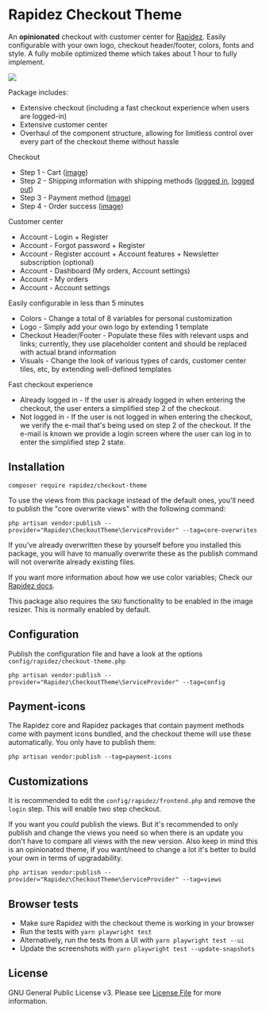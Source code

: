 # Rapidez Checkout Theme

An **opinionated** checkout with customer center for [Rapidez](https://github.com/rapidez/rapidez). Easily configurable with your own logo, checkout header/footer, colors, fonts and style. A fully mobile optimized theme which takes about 1 hour to fully implement.

![](images/checkout-theme.gif)

Package includes:
- Extensive checkout (including a fast checkout experience when users are logged-in)
- Extensive customer center
- Overhaul of the component structure, allowing for limitless control over every part of the checkout theme without hassle

Checkout
- Step 1 - Cart ([image](images/step-1-cart-payment.jpg))
- Step 2 - Shipping information with shipping methods ([logged in](images/step-2-logged-in-my-information.jpg), [logged out](images/step-2-my-information.jpg))
- Step 3 - Payment method ([image](images/step-3-payment.jpg))
- Step 4 - Order success ([image](images/step-4-success.jpg))

Customer center
- Account - Login + Register
- Account - Forgot password + Register
- Account - Register account + Account features + Newsletter subscription (optional)
- Account - Dashboard (My orders, Account settings)
- Account - My orders
- Account - Account settings

Easily configurable in less than 5 minutes
- Colors - Change a total of 8 variables for personal customization
- Logo - Simply add your own logo by extending 1 template
- Checkout Header/Footer - Populate these files with relevant usps and links; currently, they use placeholder content and should be replaced with actual brand information
- Visuals - Change the look of various types of cards, customer center tiles, etc, by extending well-defined templates

Fast checkout experience
- Already logged in - If the user is already logged in when entering the checkout, the user enters a simplified step 2 of the checkout.
- Not logged in - If the user is not logged in when entering the checkout, we verify the e-mail that's being used on step 2 of the checkout. If the e-mail is known we provide a login screen where the user can log in to enter the simplified step 2 state.

## Installation

```
composer require rapidez/checkout-theme
```

To use the views from this package instead of the default ones, you'll need to publish the "core overwrite views" with the following command:
```
php artisan vendor:publish --provider="Rapidez\CheckoutTheme\ServiceProvider" --tag=core-overwrites
```

If you've already overwritten these by yourself before you installed this package, you will have to manually overwrite these as the publish command will not overwrite already existing files.

If you want more information about how we use color variables; Check our [Rapidez docs](https://docs.rapidez.io/3.x/theming.html#colors).

This package also requires the `SKU` functionality to be enabled in the image resizer. This is normally enabled by default.

## Configuration

Publish the configuration file and have a look at the options `config/rapidez/checkout-theme.php`
```
php artisan vendor:publish --provider="Rapidez\CheckoutTheme\ServiceProvider" --tag=config
```

## Payment-icons

The Rapidez core and Rapidez packages that contain payment methods come with payment icons bundled, and the checkout theme will use these automatically. You only have to publish them:
```
php artisan vendor:publish --tag=payment-icons
```

## Customizations

It is recommended to edit the `config/rapidez/frontend.php` and remove the `login` step. This will enable two step checkout.

If you want you *could* publish the views. But it's recommended to only publish and change the views you need so when there is an update you don't have to compare all views with the new version. Also keep in mind this is an opinionated theme, if you want/need to change a lot it's better to build your own in terms of upgradability.
```
php artisan vendor:publish --provider="Rapidez\CheckoutTheme\ServiceProvider" --tag=views
```
## Browser tests

- Make sure Rapidez with the checkout theme is working in your browser
- Run the tests with `yarn playwright test`
- Alternatively, run the tests from a UI with `yarn playwright test --ui`
- Update the screenshots with `yarn playwright test --update-snapshots`

## License

GNU General Public License v3. Please see [License File](LICENSE) for more information.
